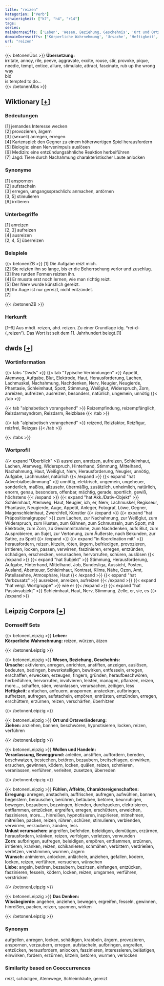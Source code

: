 ```yaml
---
title: "reizen"
kategorien: ["Verb"]
schwierigkeit: ["k7", "h4", "r14"]
tags:
series:
mainDornseiffs: ['Leben', 'Wesen, Beziehung, Geschehnis', 'Ort und Ortsveränderung', 'Wollen und Handeln', 'Fühlen, Affekte, Charaktereigenschaften', 'Das Denken']
domainDornseiffs: ['Körperliche Wahrnehmung', 'Ursache', 'Heftigkeit', 'Ziehen', 'Veranlassung, Beweggrund', 'Erregung', 'Unlust verursachen', 'Zorn', 'Wunsch', 'Liebe', 'Wissbegierde']
url: "reizen"
---
```


{{< betonenÜbs >}}
**Übersetzung:**  
irritate, annoy, rile, peeve, aggravate, excite, rouse, stir, provoke, pique, needle, tempt, entice, allure, stimulate, attract, fascinate, rub up the wrong way  
bid  
is  tempted to do...  
{{< /betonenÜbs >}}

## Wiktionary [[+](https://de.wiktionary.org/wiki/reizen)]

### Bedeutungen
[1] jemandes Interesse wecken  
[2] provozieren, ärgern  
[3] (sexuell) anregen, erregen  
[4] Kartenspiel: den Gegner zu einem höherwertigen Spiel herausfordern  
[5] Biologie: einen Nervenimpuls auslösen  
[6] Medizin: eine entzündungsähnliche Reaktion herbeiführen  
[7] Jagd: Tiere durch Nachahmung charakteristischer Laute anlocken  

### Synonyme
[1] anspornen  
[2] aufstacheln  
[3] erregen, umgangssprachlich: anmachen, antörnen  
[3, 5] stimulieren  
[6] irritieren  

### Unterbegriffe
[1] anreizen  
[2, 3] aufreizen  
[4] ausreizen  
[2, 4, 5] überreizen  

### Beispiele
{{< betonenZB >}}
[1] Die Aufgabe reizt mich.  
[2] Sie reizten ihn so lange, bis er die Beherrschung verlor und zuschlug.  
[3] Ihre runden Formen reizten ihn.  
[4] Er musste erst noch lernen, wie man richtig reizt.  
[5] Der Nerv wurde künstlich gereizt.  
[6] Ihr Auge ist nur gereizt, nicht entzündet.  
[7]  

{{< /betonenZB >}}
### Herkunft
[1–6] Aus mhdt. reizen, ahd. reizen. Zu einer Grundlage idg. *rei-d- („reizen“). Das Wort ist seit dem 11. Jahrhundert belegt.[1]  



## dwds [[+](https://www.dwds.de/wb/reizen)]

### Wortinformation
{{< tabs "Dwds" >}}
{{< tab "Typische Verbindungen" >}}
Appetit, Atemweg, Aufgabe, Blut, Elektrode, Haut, Herausforderung, Lachen, Lachmuskel, Nachahmung, Nachdenken, Nerv, Neugier, Neugierde, Phantasie, Schleimhaut, Spott, Stimmung, Weißglut, Widerspruch, Zorn, anreizen, aufreizen, ausreizen, besonders, natürlich, ungemein, unnötig
{{< /tab >}}

{{< tab "alphabetisch vorangehend" >}}
Reizempfindung, reizempfänglich, Reizdarmsyndrom, Reizdarm, Reizblase
{{< /tab >}}

{{< tab "alphabetisch vorangehend" >}}
reizend, Reizfaktor, Reizfigur, reizfrei, Reizgas
{{< /tab >}}

{{< /tabs >}}

### Wortprofil
{{< expand "Überblick" >}} ausreizen, anreizen, aufreizen, Schleimhaut, Lachen, Atemweg, Widerspruch, Hinterhand, Stimmung, Mittelhand, Nachahmung, Haut, Weißglut, Nerv, Herausforderung, Neugier, unnötig, Aufgabe, Lachmuskel, natürlich {{< /expand >}}
{{< expand "hat Adverbialbestimmung" >}} unnötig, elektrisch, ungemein, ungeheuer, sonderlich, maßlos, allzusehr, übermäßig, zusätzlich, unheimlich, natürlich, enorm, genau, besonders, offenbar, mächtig, gerade, sportlich, gewiß, höchstens {{< /expand >}}
{{< expand "hat Akk./Dativ-Objekt" >}} Schleimhaut, Atemweg, Haut, Neugier, ich, er, Nerv, Lachmuskel, Regisseur, Phantasie, Neugierde, Auge, Appetit, Anleger, Fotograf, Löwe, Gegner, Magenschleimhaut, Zwerchfell, Künstler {{< /expand >}}
{{< expand "hat Präpositionalgruppe" >}} zum Lachen, zur Nachahmung, zur Weißglut, zum Widerspruch, zum Husten, zum Gähnen, zum Schmunzeln, zum Spott, mit Elektrode, zum Zorn, zu Gewinnmitnahme, zum Nachdenken, aufs Blut, zum Ausprobieren, an Sujet, zur Vertonung, zum Äußerste, nach Bekunden, zur Satire, zu Spott {{< /expand >}}
{{< expand "in Koordination mit" >}} herausfordern, reizen, kitzeln, röten, ärgern, befriedigen, provozieren, irritieren, locken, passen, verwirren, faszinieren, erregen, entzünden, schädigen, erschrecken, verursachen, hervorrufen, schüren, auslösen {{< /expand >}}
{{< expand "hat Subjekt" >}} Stimmung, Herausforderung, Aufgabe, Hinterhand, Mittelhand, Job, Bundesliga, Aussicht, Posten, Ausland, Abenteuer, Schleimhaut, Kontrast, Klima, Nähe, Ozon, Amt, Patellasehne, Atmosphäre, Haut {{< /expand >}}
{{< expand "hat Verbzusatz" >}} ausreizen, anreizen, aufreizen {{< /expand >}}
{{< expand "hat vergl. Wortgruppe" >}} wie er {{< /expand >}}
{{< expand "hat Passivsubjekt" >}} Schleimhaut, Haut, Nerv, Stimmung, Zelle, er, sie, es {{< /expand >}}

## Leipzig Corpora [[+](https://corpora.uni-leipzig.de/en/res?word=reizen&corpusId=deu_newscrawl-public_2018)]

### Dornseiff Sets
{{< betonenLeipzig >}}
**Leben:**  
**Körperliche Wahrnehmung:** reizen, würzen, ätzen  

{{< /betonenLeipzig >}}


{{< betonenLeipzig >}}
**Wesen, Beziehung, Geschehnis:**  
**Ursache:** aktivieren, anregen, anrichten, anstiften, anzeigen, auslösen, bedeuten, bedingen, bewerkstelligen, bewirken, entfesseln, erregen, erschaffen, erwecken, erzeugen, fingern, gründen, heraufbeschwören, herbeiführen, hervorrufen, involvieren, leisten, managen, pflanzen, reizen, more..., schaffen, säen, veranlassen, verursachen, zeitigen, less  
**Heftigkeit:** anfachen, anfeuern, anspornen, anstecken, aufbringen, aufhetzen, aufregen, aufstacheln, empören, entrüsten, entzünden, erregen, erschüttern, erzürnen, reizen, verschärfen, überhitzen  

{{< /betonenLeipzig >}}


{{< betonenLeipzig >}}
**Ort und Ortsveränderung:**  
**Ziehen:** anziehen, bannen, beschwören, hypnotisieren, locken, reizen, verführen  

{{< /betonenLeipzig >}}


{{< betonenLeipzig >}}
**Wollen und Handeln:**  
**Veranlassung, Beweggrund:** anleiten, anstiften, auffordern, bereden, beschwatzen, bestechen, betören, bezaubern, breitschlagen, einwirken, ersuchen, gewinnen, ködern, locken, quälen, reizen, schmieren, veranlassen, verführen, verleiten, zusetzen, überreden  

{{< /betonenLeipzig >}}


{{< betonenLeipzig >}}
**Fühlen, Affekte, Charaktereigenschaften:**  
**Erregung:** anregen, anstacheln, auffrischen, aufregen, aufwühlen, bannen, begeistern, berauschen, berühren, betäuben, betören, beunruhigen, bewegen, bezaubern, bezwingen, blenden, durchzucken, elektrisieren, entflammen, entzücken, ergreifen, erregen, erschüttern, erweichen, faszinieren, more..., hinreißen, hypnotisieren, inspirieren, mitnehmen, mitreißen, packen, reizen, rühren, schüren, stimulieren, verblenden, verwirren, verzaubern, zünden, less  
**Unlust verursachen:** angreifen, befehden, beleidigen, demütigen, erzürnen, herausfordern, kränken, reizen, verfolgen, verletzen, verwunden  
**Zorn:** aufbringen, aufregen, beleidigen, empören, entflammen, erzürnen, irritieren, kränken, reizen, schikanieren, schmähen, verbittern, verdrießen, verletzen, verstimmen, wurmen, ärgern  
**Wunsch:** animieren, anlocken, anlächeln, anziehen, gefallen, ködern, locken, reizen, verführen, versuchen, wünschen  
**Liebe:** angeln, betören, bezaubern, bezirzen, einfangen, entzücken, faszinieren, fesseln, ködern, locken, reizen, umgarnen, verführen, verstricken  

{{< /betonenLeipzig >}}


{{< betonenLeipzig >}}
**Das Denken:**  
**Wissbegierde:** angehen, anziehen, bewegen, ergreifen, fesseln, gewinnen, hinreißen, packen, reizen, spannen, wirken  

{{< /betonenLeipzig >}}

### Synonym
aufgeilen, anregen, locken, schädigen, krabbeln, ärgern, provozieren, anspornen, verzaubern, erregen, aufstacheln, aufbringen, angreifen, entzücken, herausfordern, anlocken, faszinieren, interessieren, belästigen, einwirken, fordern, erzürnen, kitzeln, betören, wurmen, verlocken


### Similarity based on Cooccurrences
reizt, schädigen, Atemwege, Schleimhäute, gereizt

